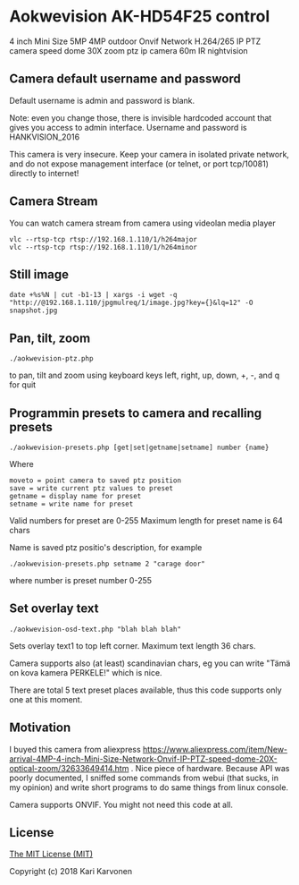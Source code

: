 # Aokwevision AK-HD54F25 control

4 inch Mini Size 5MP 4MP outdoor Onvif Network H.264/265 IP PTZ camera speed dome 30X zoom ptz ip camera 60m IR nightvision

## Camera default username and password

Default username is admin and password is blank.

Note: even you change those, there is invisible hardcoded account that gives you access to admin interface. Username and password is HANKVISION_2016

This camera is very insecure. Keep your camera in isolated private network, and do not expose management interface (or telnet, or port tcp/10081) directly to internet!

## Camera Stream

You can watch camera stream from camera using videolan media player

    vlc --rtsp-tcp rtsp://192.168.1.110/1/h264major
    vlc --rtsp-tcp rtsp://192.168.1.110/1/h264minor

## Still image

    date +%s%N | cut -b1-13 | xargs -i wget -q "http://@192.168.1.110/jpgmulreq/1/image.jpg?key={}&lq=12" -O snapshot.jpg
    
## Pan, tilt, zoom

    ./aokwevision-ptz.php
    
to pan, tilt and zoom using keyboard keys left, right, up, down, +, -, and q for quit

## Programmin presets to camera and recalling presets

    ./aokwevision-presets.php [get|set|getname|setname] number {name}

Where

    moveto = point camera to saved ptz position
    save = write current ptz values to preset
    getname = display name for preset
    setname = write name for preset

Valid numbers for preset are 0-255
Maximum length for preset name is 64 chars

Name is saved ptz positio's description, for example

    ./aokwevision-presets.php setname 2 "carage door"

where number is preset number 0-255

## Set overlay text

    ./aokwevision-osd-text.php "blah blah blah"

Sets overlay text1 to top left corner. Maximum text length 36 chars.

Camera supports also (at least) scandinavian chars, eg you can write "Tämä on kova kamera PERKELE!" which is nice.

There are total 5 text preset places available, thus this code supports only one at this moment.

## Motivation

I buyed this camera from aliexpress https://www.aliexpress.com/item/New-arrival-4MP-4-inch-Mini-Size-Network-Onvif-IP-PTZ-speed-dome-20X-optical-zoom/32633649414.htm . Nice piece of hardware. Because API was poorly documented, I sniffed some commands from webui (that sucks, in my opinion) and write short programs to do same things from linux console. 

Camera supports ONVIF. You might not need this code at all.

## License

[The MIT License (MIT)](LICENSE)

Copyright (c) 2018 Kari Karvonen
